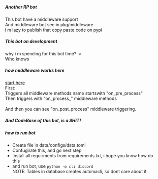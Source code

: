 ##### Another RP bot
  This bot have a middleware support<br>
  And middleware bot see in pkg/middleware <br>
  i m lazy to publish that copy paste code on pypi <br> 
  
##### This bot on development
why i m spending for this bot time? :> <br> 
Who knows

##### how middleware works here
  [start here](https://github.com/pikoUsername/) <br> 
  First: <br> 
  Triggers all middleware methods name startswith "on_pre_process" <br> 
  Then triggers with "on_process_" middleware methods <br>  
  And then you can see "on_post_process" middleware triggering. <br> 
  

##### And CodeBase of this bot, is a SHIT!
##### how to run bot 
   * Create file in data/configs/data.toml 
   * Confugirate this, and go next step
   * Install all requirments from requirements.txt, i hope you know how do this
   * and run bot, use <code>python -m cli discord</code> <br> 
   NOTE: Tables in database creates automacli, so dont care about it